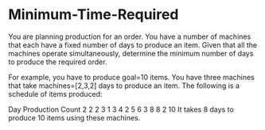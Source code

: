 # Minimum-Time-Required

You are planning production for an order. You have a number of machines that each have a fixed number of days to produce an item. Given that all the machines operate simultaneously, determine the minimum number of days to produce the required order.

For example, you have to produce goal=10 items. You have three machines that take machines=[2,3,2]  days to produce an item. The following is a schedule of items produced:

Day Production  Count
2   2               2
3   1               3
4   2               5
6   3               8
8   2              10
It takes 8 days to produce 10 items using these machines.
